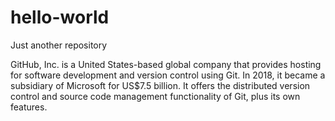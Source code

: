 # hello-world
Just another repository

GitHub, Inc. is a United States-based global company that provides hosting for software development and version control using Git. In 2018, it became a subsidiary of Microsoft for US$7.5 billion. It offers the distributed version control and source code management functionality of Git, plus its own features.
